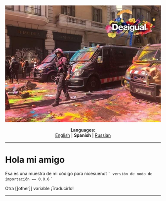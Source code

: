 <p align="center"><img src="https://github.com/markolofsen/nicesuenot/blob/master/.banners/banner_es.jpg?raw=1" /></p>
<p align="center"><b>Languages:</b><br /><a href="https://github.com/markolofsen/nicesuenot/blob/master/README.md">English</a> | <b>Spanish</b> | <a href="https://github.com/markolofsen/nicesuenot/blob/master/README_ru.md">Russian</a></p>

---

# Hola mi amigo
Esa es una muestra de mi código para nicesuenot
`` `
versión de nodo de importación == 0.0.6
`` `

Otra [[other]] variable
¡Traducirlo!

---

